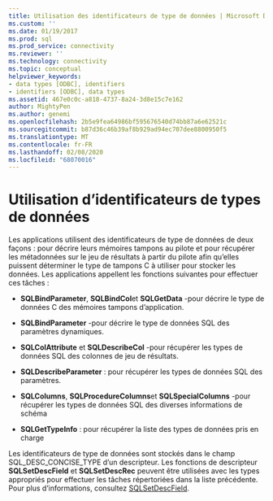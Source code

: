 ```yaml
---
title: Utilisation des identificateurs de type de données | Microsoft Docs
ms.custom: ''
ms.date: 01/19/2017
ms.prod: sql
ms.prod_service: connectivity
ms.reviewer: ''
ms.technology: connectivity
ms.topic: conceptual
helpviewer_keywords:
- data types [ODBC], identifiers
- identifiers [ODBC], data types
ms.assetid: 467e0c0c-a818-4737-8a24-3d8e15c7e162
author: MightyPen
ms.author: genemi
ms.openlocfilehash: 2b5e9fea64986bf595676540d74bb87a6e62521c
ms.sourcegitcommit: b87d36c46b39af8b929ad94ec707dee8800950f5
ms.translationtype: MT
ms.contentlocale: fr-FR
ms.lasthandoff: 02/08/2020
ms.locfileid: "68070016"
---
```

# <a name="using-data-type-identifiers"></a>Utilisation d’identificateurs de types de données
Les applications utilisent des identificateurs de type de données de deux façons : pour décrire leurs mémoires tampons au pilote et pour récupérer les métadonnées sur le jeu de résultats à partir du pilote afin qu’elles puissent déterminer le type de tampons C à utiliser pour stocker les données. Les applications appellent les fonctions suivantes pour effectuer ces tâches :  
  
-   **SQLBindParameter**, **SQLBindCol**et **SQLGetData** -pour décrire le type de données C des mémoires tampons d’application.  
  
-   **SQLBindParameter** -pour décrire le type de données SQL des paramètres dynamiques.  
  
-   **SQLColAttribute** et **SQLDescribeCol** -pour récupérer les types de données SQL des colonnes de jeu de résultats.  
  
-   **SQLDescribeParameter** : pour récupérer les types de données SQL des paramètres.  
  
-   **SQLColumns**, **SQLProcedureColumns**et **SQLSpecialColumns** -pour récupérer les types de données SQL des diverses informations de schéma  
  
-   **SQLGetTypeInfo** : pour récupérer la liste des types de données pris en charge  
  
 Les identificateurs de type de données sont stockés dans le champ SQL_DESC_CONCISE_TYPE d’un descripteur. Les fonctions de descripteur **SQLSetDescField** et **SQLSetDescRec** peuvent être utilisées avec les types appropriés pour effectuer les tâches répertoriées dans la liste précédente. Pour plus d’informations, consultez [SQLSetDescField](../../../odbc/reference/syntax/sqlsetdescfield-function.md).
